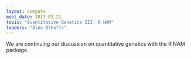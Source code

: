 ```yaml
---
layout: compute
meet_date: 2017-03-21
topic: "Quantitative Genetics III: R NAM"
leaders: "Alex Olhoff>"
---
```


We are continuing our discussion on quantitative genetics with the R NAM package.
